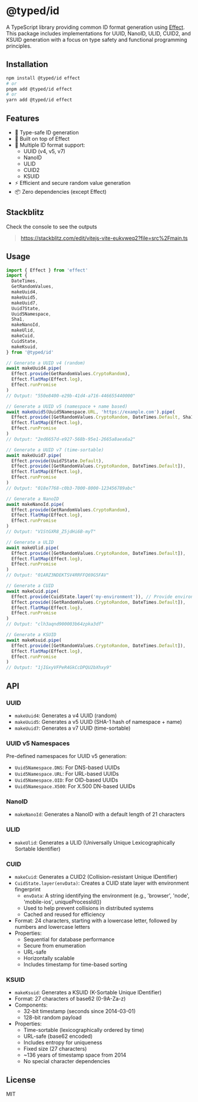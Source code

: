 # @typed/id

A TypeScript library providing common ID format generation using [Effect](https://effect.website/). This package includes implementations for UUID, NanoID, ULID, CUID2, and KSUID generation with a focus on type safety and functional programming principles.

## Installation

```bash
npm install @typed/id effect
# or
pnpm add @typed/id effect
# or
yarn add @typed/id effect
```

## Features

- 🎯 Type-safe ID generation
- 🔧 Built on top of Effect
- 🎨 Multiple ID format support:
  - UUID (v4, v5, v7)
  - NanoID
  - ULID
  - CUID2
  - KSUID
- ⚡ Efficient and secure random value generation
- 📦 Zero dependencies (except Effect)

## Stackblitz

Check the console to see the outputs

> https://stackblitz.com/edit/vitejs-vite-eukvweq2?file=src%2Fmain.ts

## Usage

```typescript
import { Effect } from 'effect'
import { 
  DateTimes, 
  GetRandomValues, 
  makeUuid4, 
  makeUuid5,
  makeUuid7,
  Uuid7State,
  Uuid5Namespace,
  Sha1,
  makeNanoId, 
  makeUlid,
  makeCuid,
  CuidState,
  makeKsuid,
} from '@typed/id'

// Generate a UUID v4 (random)
await makeUuid4.pipe(
  Effect.provide(GetRandomValues.CryptoRandom),
  Effect.flatMap(Effect.log),
  Effect.runPromise
)
// Output: "550e8400-e29b-41d4-a716-446655440000"

// Generate a UUID v5 (namespace + name based)
await makeUuid5(Uuid5Namespace.URL, 'https://example.com').pipe(
  Effect.provide([GetRandomValues.CryptoRandom, DateTimes.Default, Sha1.Default]),
  Effect.flatMap(Effect.log),
  Effect.runPromise
)
// Output: "2ed6657d-e927-568b-95e1-2665a8aea6a2"

// Generate a UUID v7 (time-sortable)
await makeUuid7.pipe(
  Effect.provide(Uuid7State.Default),
  Effect.provide([GetRandomValues.CryptoRandom, DateTimes.Default]),
  Effect.flatMap(Effect.log),
  Effect.runPromise
)
// Output: "018e7768-c0b3-7000-8000-123456789abc"

// Generate a NanoID
await makeNanoId.pipe(
  Effect.provide(GetRandomValues.CryptoRandom),
  Effect.flatMap(Effect.log),
  Effect.runPromise
)
// Output: "V1StGXR8_Z5jdHi6B-myT"

// Generate a ULID
await makeUlid.pipe(
  Effect.provide([GetRandomValues.CryptoRandom, DateTimes.Default]),
  Effect.flatMap(Effect.log),
  Effect.runPromise
)
// Output: "01ARZ3NDEKTSV4RRFFQ69G5FAV"

// Generate a CUID
await makeCuid.pipe(
  Effect.provide(CuidState.layer('my-environment')), // Provide environment fingerprint
  Effect.provide([GetRandomValues.CryptoRandom, DateTimes.Default]),
  Effect.flatMap(Effect.log),
  Effect.runPromise
)
// Output: "clh3aqnd900003b64zpka3df"

// Generate a KSUID
await makeKsuid.pipe(
  Effect.provide([GetRandomValues.CryptoRandom, DateTimes.Default]),
  Effect.flatMap(Effect.log),
  Effect.runPromise
)
// Output: "1jIGxyVFPeR4GkCcDPQU2bXhxy9"
```

## API

### UUID

- `makeUuid4`: Generates a v4 UUID (random)
- `makeUuid5`: Generates a v5 UUID (SHA-1 hash of namespace + name)
- `makeUuid7`: Generates a v7 UUID (time-sortable)

### UUID v5 Namespaces

Pre-defined namespaces for UUID v5 generation:
- `Uuid5Namespace.DNS`: For DNS-based UUIDs
- `Uuid5Namespace.URL`: For URL-based UUIDs
- `Uuid5Namespace.OID`: For OID-based UUIDs
- `Uuid5Namespace.X500`: For X.500 DN-based UUIDs

### NanoID

- `makeNanoId`: Generates a NanoID with a default length of 21 characters

### ULID

- `makeUlid`: Generates a ULID (Universally Unique Lexicographically Sortable Identifier)

### CUID

- `makeCuid`: Generates a CUID2 (Collision-resistant Unique IDentifier)
- `CuidState.layer(envData)`: Creates a CUID state layer with environment fingerprint
  - `envData`: A string identifying the environment (e.g., 'browser', 'node', 'mobile-ios', uniqueProcessId())
  - Used to help prevent collisions in distributed systems
  - Cached and reused for efficiency
- Format: 24 characters, starting with a lowercase letter, followed by numbers and lowercase letters
- Properties:
  - Sequential for database performance
  - Secure from enumeration
  - URL-safe
  - Horizontally scalable
  - Includes timestamp for time-based sorting

### KSUID

- `makeKsuid`: Generates a KSUID (K-Sortable Unique IDentifier)
- Format: 27 characters of base62 (0-9A-Za-z)
- Components:
  - 32-bit timestamp (seconds since 2014-03-01)
  - 128-bit random payload
- Properties:
  - Time-sortable (lexicographically ordered by time)
  - URL-safe (base62 encoded)
  - Includes entropy for uniqueness
  - Fixed size (27 characters)
  - ~136 years of timestamp space from 2014
  - No special character dependencies

## License

MIT
